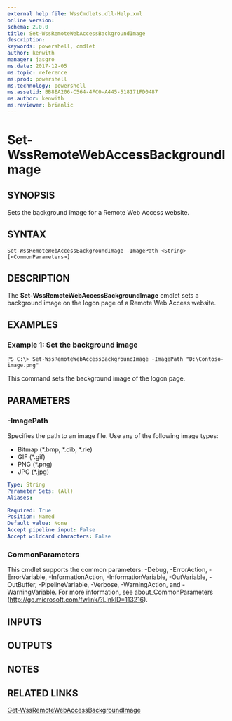 ```yaml
---
external help file: WssCmdlets.dll-Help.xml
online version: 
schema: 2.0.0
title: Set-WssRemoteWebAccessBackgroundImage
description: 
keywords: powershell, cmdlet
author: kenwith
manager: jasgro
ms.date: 2017-12-05
ms.topic: reference
ms.prod: powershell
ms.technology: powershell
ms.assetid: BB8EA206-C564-4FC0-A445-518171FD0487
ms.author: kenwith
ms.reviewer: brianlic
---
```


# Set-WssRemoteWebAccessBackgroundImage

## SYNOPSIS
Sets the background image for a Remote Web Access website.

## SYNTAX

```
Set-WssRemoteWebAccessBackgroundImage -ImagePath <String> [<CommonParameters>]
```

## DESCRIPTION
The **Set-WssRemoteWebAccessBackgroundImage** cmdlet sets a background image on the logon page of a Remote Web Access website.

## EXAMPLES

### Example 1: Set the background image
```
PS C:\> Set-WssRemoteWebAccessBackgroundImage -ImagePath "D:\Contoso-image.png"
```

This command sets the background image of the logon page.

## PARAMETERS

### -ImagePath
Specifies the path to an image file.
Use any of the following image types: 
- Bitmap (*.bmp, *.dib, *.rle) 
- GIF (*.gif) 
- PNG (*.png) 
- JPG (*.jpg)

```yaml
Type: String
Parameter Sets: (All)
Aliases: 

Required: True
Position: Named
Default value: None
Accept pipeline input: False
Accept wildcard characters: False
```

### CommonParameters
This cmdlet supports the common parameters: -Debug, -ErrorAction, -ErrorVariable, -InformationAction, -InformationVariable, -OutVariable, -OutBuffer, -PipelineVariable, -Verbose, -WarningAction, and -WarningVariable. For more information, see about_CommonParameters (http://go.microsoft.com/fwlink/?LinkID=113216).

## INPUTS

## OUTPUTS

## NOTES

## RELATED LINKS

[Get-WssRemoteWebAccessBackgroundImage](./Get-WssRemoteWebAccessBackgroundImage.md)

